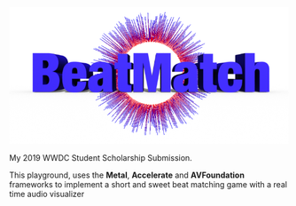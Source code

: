 ![BeatMatch](BeatMatch.playgroundbook/Contents/PrivateResources/logo.png)

My 2019 WWDC Student Scholarship Submission.

This playground, uses the **Metal**, **Accelerate** and **AVFoundation** frameworks to implement a short and sweet beat matching game with a real time audio visualizer

